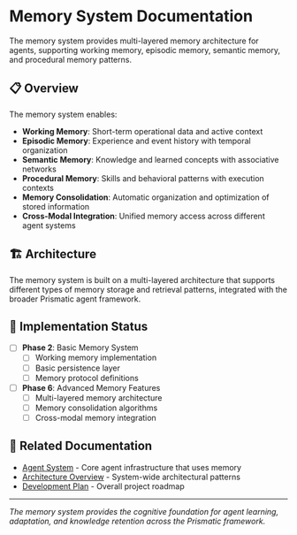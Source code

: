 # Memory System Documentation

The memory system provides multi-layered memory architecture for agents, supporting working memory, episodic memory, semantic memory, and procedural memory patterns.

## 📋 Overview

The memory system enables:
- **Working Memory**: Short-term operational data and active context
- **Episodic Memory**: Experience and event history with temporal organization
- **Semantic Memory**: Knowledge and learned concepts with associative networks
- **Procedural Memory**: Skills and behavioral patterns with execution contexts
- **Memory Consolidation**: Automatic organization and optimization of stored information
- **Cross-Modal Integration**: Unified memory access across different agent systems

## 🏗️ Architecture

The memory system is built on a multi-layered architecture that supports different types of memory storage and retrieval patterns, integrated with the broader Prismatic agent framework.

## 🎯 Implementation Status

- [ ] **Phase 2**: Basic Memory System
  - [ ] Working memory implementation
  - [ ] Basic persistence layer
  - [ ] Memory protocol definitions

- [ ] **Phase 6**: Advanced Memory Features
  - [ ] Multi-layered memory architecture
  - [ ] Memory consolidation algorithms
  - [ ] Cross-modal memory integration

## 🔗 Related Documentation

- [Agent System](../agents/README.md) - Core agent infrastructure that uses memory
- [Architecture Overview](../architecture/README.md) - System-wide architectural patterns
- [Development Plan](../development-plan.md) - Overall project roadmap

---

*The memory system provides the cognitive foundation for agent learning, adaptation, and knowledge retention across the Prismatic framework.*